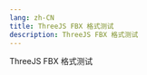 ```yaml
---
lang: zh-CN
title: ThreeJS FBX 格式测试
description: ThreeJS FBX 格式测试
---
```


ThreeJS FBX 格式测试

<!-- more -->

<three-js-load-fbx />
